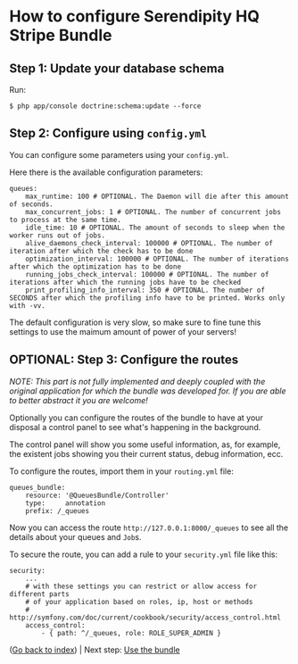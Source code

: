 How to configure Serendipity HQ Stripe Bundle
=============================================

Step 1: Update your database schema
-----------------------------------

Run:

```
$ php app/console doctrine:schema:update --force
```

Step 2: Configure using `config.yml`
------------------------------------

You can configure some parameters using your `config.yml`.

Here there is the available configuration parameters:

    queues:
        max_runtime: 100 # OPTIONAL. The Daemon will die after this amount of seconds.
        max_concurrent_jobs: 1 # OPTIONAL. The number of concurrent jobs to process at the same time.
        idle_time: 10 # OPTIONAL. The amount of seconds to sleep when the worker runs out of jobs.
        alive_daemons_check_interval: 100000 # OPTIONAL. The number of iteration after which the check has to be done
        optimization_interval: 100000 # OPTIONAL. The number of iterations after which the optimization has to be done
        running_jobs_check_interval: 100000 # OPTIONAL. The number of iterations after which the running jobs have to be checked
        print_profiling_info_interval: 350 # OPTIONAL. The number of SECONDS after which the profiling info have to be printed. Works only with -vv.

The default configuration is very slow, so make sure to fine tune this settings to use the maimum amount of power of
 your servers!
 
OPTIONAL: Step 3: Configure the routes
--------------------------------------

_NOTE: This part is not fully implemented and deeply coupled with the original application for which the bundle was
 developed for. If you are able to better abstract it you are welcome!_

Optionally you can configure the routes of the bundle to have at your disposal a control panel to see what's happening
 in the background.

The control panel will show you some useful information, as, for example, the existent jobs showing you their current
 status, debug information, ecc.

To configure the routes, import them in your `routing.yml`  file:

    queues_bundle:
        resource: '@QueuesBundle/Controller'
        type:     annotation
        prefix: /_queues

Now you can access the route `http://127.0.0.1:8000/_queues` to see all the details about your queues and `Job`s.

To secure the route, you can add a rule to your `security.yml` file like this:

    security:
        ...
        # with these settings you can restrict or allow access for different parts
        # of your application based on roles, ip, host or methods
        # http://symfony.com/doc/current/cookbook/security/access_control.html
        access_control:
            - { path: ^/_queues, role: ROLE_SUPER_ADMIN }

([Go back to index](Index.md)) | Next step: [Use the bundle](Use-the-ShqQueuesBundle.md)
